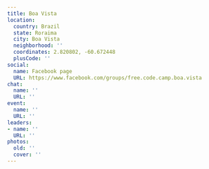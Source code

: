 ```yaml
---
title: Boa Vista
location:
  country: Brazil
  state: Roraima
  city: Boa Vista
  neighborhood: ''
  coordinates: 2.820802, -60.672448
  plusCode: ''
social:
  name: Facebook page
  URL: https://www.facebook.com/groups/free.code.camp.boa.vista
chat:
  name: ''
  URL: ''
event:
  name: ''
  URL: ''
leaders:
- name: ''
  URL: ''
photos:
  old: ''
  cover: ''
---
```

